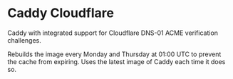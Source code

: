 # Caddy Cloudflare

Caddy with integrated support for Cloudflare DNS-01 ACME verification challenges.

Rebuilds the image every Monday and Thursday at 01:00 UTC to prevent the cache from expiring. Uses the latest image of Caddy each time it does so.
